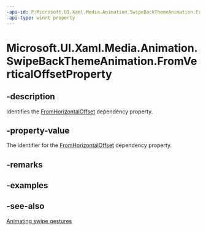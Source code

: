 ```yaml
---
-api-id: P:Microsoft.UI.Xaml.Media.Animation.SwipeBackThemeAnimation.FromVerticalOffsetProperty
-api-type: winrt property
---
```


<!-- Property syntax
public Windows.UI.Xaml.DependencyProperty FromVerticalOffsetProperty { get; }
-->

# Microsoft.UI.Xaml.Media.Animation.SwipeBackThemeAnimation.FromVerticalOffsetProperty

## -description
Identifies the [FromHorizontalOffset](swipebackthemeanimation_fromhorizontaloffset.md) dependency property.

## -property-value
The identifier for the [FromHorizontalOffset](swipebackthemeanimation_fromhorizontaloffset.md) dependency property.

## -remarks

## -examples

## -see-also
[Animating swipe gestures](/previous-versions/windows/apps/jj649435(v=win.10))
